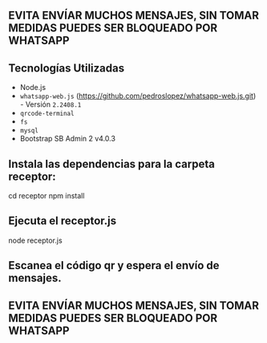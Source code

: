 ## EVITA ENVÍAR MUCHOS MENSAJES, SIN TOMAR MEDIDAS PUEDES SER BLOQUEADO POR WHATSAPP

## Tecnologías Utilizadas

- Node.js
- `whatsapp-web.js` (https://github.com/pedroslopez/whatsapp-web.js.git) - Versión `2.2408.1`
- `qrcode-terminal`
- `fs`
- `mysql`
- Bootstrap SB Admin 2 v4.0.3

## Instala las dependencias para la carpeta receptor:

cd receptor
npm install

## Ejecuta el receptor.js

node receptor.js

## Escanea el código qr y espera el envío de mensajes.

## EVITA ENVÍAR MUCHOS MENSAJES, SIN TOMAR MEDIDAS PUEDES SER BLOQUEADO POR WHATSAPP